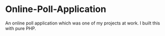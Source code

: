 # Online-Poll-Application
An online poll application which was one of my projects at work. I built this with pure PHP.
